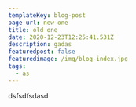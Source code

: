 ```yaml
---
templateKey: blog-post
page-url: new one
title: old one
date: 2020-12-23T12:25:41.531Z
description: gadas
featuredpost: false
featuredimage: /img/blog-index.jpg
tags:
  - as
---
```

dsfsdfsdasd